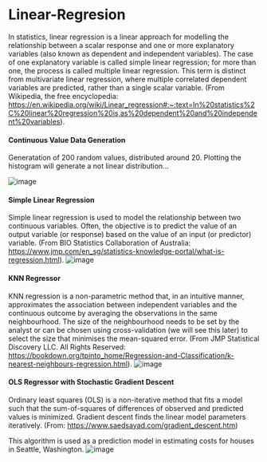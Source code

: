 # Linear-Regresion

In statistics, linear regression is a linear approach for modelling the relationship between a scalar response and one or more explanatory variables (also known as dependent and independent variables). The case of one explanatory variable is called simple linear regression; for more than one, the process is called multiple linear regression. This term is distinct from multivariate linear regression, where multiple correlated dependent variables are predicted, rather than a single scalar variable.
(From Wikipedia, the free encyclopedia: https://en.wikipedia.org/wiki/Linear_regression#:~:text=In%20statistics%2C%20linear%20regression%20is,as%20dependent%20and%20independent%20variables).

#### Continuous Value Data Generation
Generatation of 200 random values, distributed around 20. Plotting the histogram will generate a not linear distribution...

![image](https://user-images.githubusercontent.com/86708470/167184007-9f256135-7742-4df9-a8d6-3f7ba9f33a5a.png)


#### Simple Linear Regression
Simple linear regression is used to model the relationship between two continuous variables. Often, the objective is to predict the value of an output variable (or response) based on the value of an input (or predictor) variable.
(From BIO Statistics Collaboration of Australia: https://www.jmp.com/en_sg/statistics-knowledge-portal/what-is-regression.html).
![image](https://user-images.githubusercontent.com/86708470/167184707-8242ac9f-458b-43b8-8e5d-56915a997109.png)

#### KNN Regressor
KNN regression is a non-parametric method that, in an intuitive manner, approximates the association between independent variables and the continuous outcome by averaging the observations in the same neighbourhood. The size of the neighbourhood needs to be set by the analyst or can be chosen using cross-validation (we will see this later) to select the size that minimises the mean-squared error.
(From JMP Statistical Discovery LLC. All Rights Reserved: https://bookdown.org/tpinto_home/Regression-and-Classification/k-nearest-neighbours-regression.html).
![image](https://user-images.githubusercontent.com/86708470/167189337-b8da9515-830a-40db-b6f2-1c2127603823.png)


#### OLS Regressor with Stochastic Gradient Descent
Ordinary least squares (OLS) is a non-iterative method that fits a model such that the sum-of-squares of differences of observed and predicted values is minimized. Gradient descent finds the linear model parameters iteratively.
(From: https://www.saedsayad.com/gradient_descent.htm)

This algorithm is used as a prediction model in estimating costs for houses in Seattle, Washington.
![image](https://user-images.githubusercontent.com/86708470/167192558-74ea6996-6a3a-423b-8143-2f940c720a5f.png)
